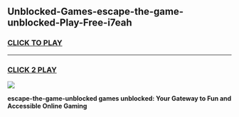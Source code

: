 
## Unblocked-Games-escape-the-game-unblocked-Play-Free-i7eah
<h3>
<a href="https://premium76.site?title=escape-the-game-unblocked&ref=10A">CLICK TO PLAY</a></h3>
<hr>

<h3>
<a href="https://premium76.site?title=escape-the-game-unblocked&ref=10A">CLICK 2 PLAY</a>
  
</h3>

<a href="https://premium76.site?title=escape-the-game-unblocked&ref=10A"><img src="https://clearcache.store/games.png"></a>


**escape-the-game-unblocked games unblocked: Your Gateway to Fun and Accessible Online Gaming**
